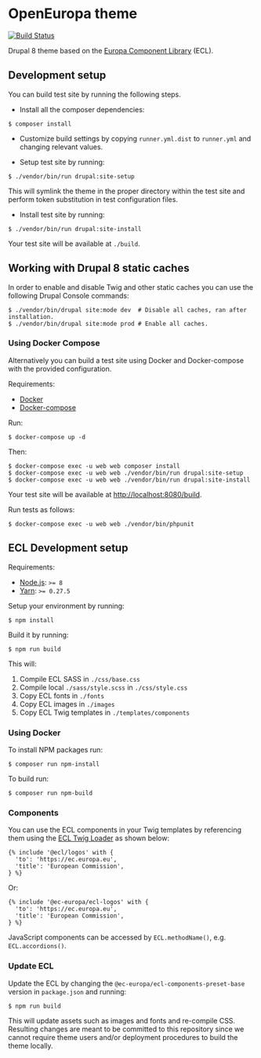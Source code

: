 # OpenEuropa theme

[![Build Status](https://travis-ci.org/ec-europa/oe_theme.svg?branch=7-update-ecl)](https://travis-ci.org/ec-europa/oe_theme)

Drupal 8 theme based on the [Europa Component Library](https://github.com/ec-europa/europa-component-library) (ECL).

## Development setup

You can build test site by running the following steps.

* Install all the composer dependencies:

```
$ composer install
```

* Customize build settings by copying `runner.yml.dist` to `runner.yml` and
changing relevant values.

* Setup test site by running:

```
$ ./vendor/bin/run drupal:site-setup
```

This will symlink the theme in the proper directory within the test site and
perform token substitution in test configuration files.

* Install test site by running:

```
$ ./vendor/bin/run drupal:site-install
```

Your test site will be available at `./build`.

## Working with Drupal 8 static caches

In order to enable and disable Twig and other static caches you can use the following Drupal Console commands:

```
$ ./vendor/bin/drupal site:mode dev  # Disable all caches, ran after installation.
$ ./vendor/bin/drupal site:mode prod # Enable all caches.
```

### Using Docker Compose

Alternatively you can build a test site using Docker and Docker-compose with the provided configuration.

Requirements:

- [Docker](https://www.docker.com/get-docker)
- [Docker-compose](https://docs.docker.com/compose/)

Run:

```
$ docker-compose up -d
```

Then:

```
$ docker-compose exec -u web web composer install
$ docker-compose exec -u web web ./vendor/bin/run drupal:site-setup
$ docker-compose exec -u web web ./vendor/bin/run drupal:site-install
```

Your test site will be available at [http://localhost:8080/build](http://localhost:8080/build).

Run tests as follows:

```
$ docker-compose exec -u web web ./vendor/bin/phpunit
```

## ECL Development setup

Requirements:

- [Node.js](https://nodejs.org/en/): `>= 8`
- [Yarn](https://yarnpkg.com/en/): `>= 0.27.5`

Setup your environment by running:
 
```
$ npm install
```

Build it by running:

```
$ npm run build
```

This will:

1. Compile ECL SASS in `./css/base.css` 
2. Compile local `./sass/style.scss` in `./css/style.css`
3. Copy ECL fonts in `./fonts`
4. Copy ECL images in `./images`
5. Copy ECL Twig templates in `./templates/components`

### Using Docker

To install NPM packages run:

```
$ composer run npm-install
```

To build run:

```
$ composer run npm-build
```


### Components 

You can use the ECL components in your Twig templates by referencing them using the [ECL Twig Loader](https://github.com/ec-europa/ecl-twig-loader)
as shown below:

```twig
{% include '@ecl/logos' with {
  'to': 'https://ec.europa.eu',
  'title': 'European Commission',
} %}
```

Or:

```twig
{% include '@ec-europa/ecl-logos' with {
  'to': 'https://ec.europa.eu',
  'title': 'European Commission',
} %}
```

JavaScript components can be accessed by `ECL.methodName()`, e.g. `ECL.accordions()`.

### Update ECL

Update the ECL by changing the `@ec-europa/ecl-components-preset-base` version in `package.json` and running:

```
$ npm run build
```

This will update assets such as images and fonts and re-compile CSS.
Resulting changes are meant to be committed to this repository since we cannot require theme users
and/or deployment procedures to build the theme locally.
